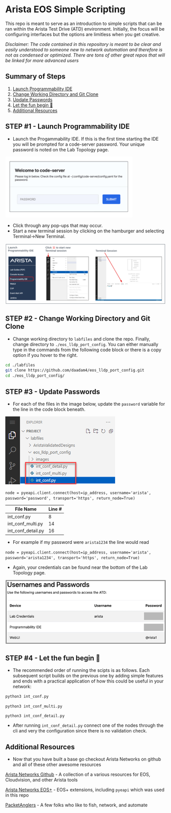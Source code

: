 # Arista EOS Simple Scripting

This repo is meant to serve as an introduction to simple scripts that can be ran within the Arista Test Drive (ATD) environment. Initially, the focus will be configuring interfaces but the options are limitless when you get creative.

*Disclaimer: The code contained in this repository is meant to be clear and easily understood to someone new to network automation and therefore is not as condensed or optimized.  There are tons of other great repos that will be linked for more advanced users*

## Summary of Steps

1. [Launch Programmability IDE](#step-1---launch-programmability-ide)
2. [Change Working Directory and Git Clone](#step-2---change-working-directory-and-git-clone)
3. [Update Passwords](#step-3---update-passwords)
4. [Let the fun begin 🚀](#step-4---Let-the-fun-begin-🚀)
5. [Additional Resources](#additional-resources)

## STEP #1 - Launch Programmability IDE

- Launch the Progammability IDE.  If this is the first time starting the IDE you will be prompted for a code-server password.  Your unique password is noted on the Lab Topology page.

<img src="images/code-server.png" alt="folder" width="400"/>

- Click through any pop-ups that may occur.
- Start a new terminal session by clicking on the hamburger and selecting Terminal->New Terminal.

![Topo](images/programmability_ide.png)

## STEP #2 - Change Working Directory and Git Clone

- Change working directory to `labfiles` and clone the repo. Finally, change directory to `./eos_lldp_port_config`. You can either manually type in the commands from the following code block or there is a copy option if you hover to the right.

``` bash
cd ./labfiles
git clone https://github.com/daadam4/eos_lldp_port_config.git
cd ./eos_lldp_port_config/
```

## STEP #3 - Update Passwords

- For each of the files in the image below, update the `password` variable for the line in the code block beneath.

<img src="images/password_update.png" alt="folder"/>

`node = pyeapi.client.connect(host=ip_address, username='arista', password='password', transport='https', return_node=True)`

| File Name   | Line # |
| ----------- | ----------- |
| int_conf.py | 8       |
| int_conf_multi.py   | 14        |
| int_conf_detail.py   | 16        |

- For example if my password were `arista1234` the line would read

`node = pyeapi.client.connect(host=ip_address, username='arista', password='arista1234', transport='https', return_node=True)`

- Again, your credentials can be found near the bottom of the Lab Topology page.

![Topo](images/username_passwords.png)

## STEP #4 - Let the fun begin 🚀

- The recommended order of running the scipts is as follows. Each subsequent script builds on the previous one by adding simple features and ends with a practical application of how this could be useful in your network:

```bash
python3 int_conf.py
```
```
python3 int_conf_multi.py
```
```
python3 int_conf_detail.py
```
- After running `int_conf_detail.py` connect one of the nodes through the cli and very the configuration since there is no validation check.

## Additional Resources
- Now that you have built a base go checkout Arista Networks on github and all of these other awesome resources

[Arista Networks Github](https://github.com/aristanetworks) - A collection of a various resources for EOS, Cloudvision, and other Arista tools

[Arista Networks EOS+](https://github.com/arista-eosplus) - EOS+ extensions, including `pyeapi` which was used in this repo

[PacketAnglers](https://github.com/packetAnglers/) - A few folks who like to fish, network, and automate
